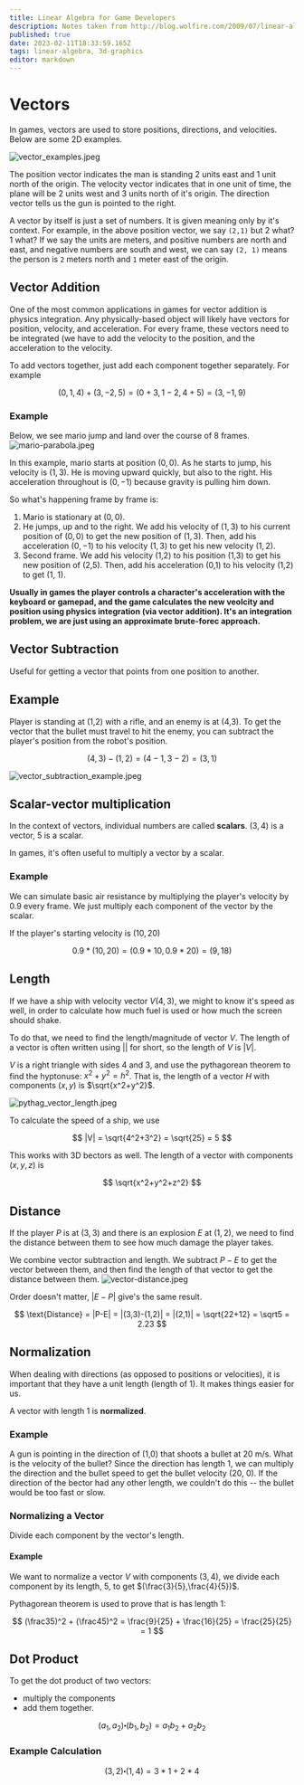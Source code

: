 ```yaml
---
title: Linear Algebra for Game Developers
description: Notes taken from http://blog.wolfire.com/2009/07/linear-algebra-for-game-developers-part-1/
published: true
date: 2023-02-11T18:33:59.165Z
tags: linear-algebra, 3d-graphics
editor: markdown
---
```


# Vectors
In games, vectors are used to store positions, directions, and velocities. Below are some 2D examples.

![vector_examples.jpeg](/vector_examples.jpeg)

The position vector indicates the man is standing 2 units east and 1 unit north of the origin. The velocity vector indicates that in one unit of time, the plane will be 2 units west and 3 units north of it's origin. The direction vector tells us the gun is pointed to the right. 

A vector by itself is just a set of numbers. It is given meaning only by it's context. For example, in the above position vector, we say `(2,1)` but 2 what? 1 what? If we say the units are meters, and positive numbers are north and east, and negative numbers are south and west, we can say `(2, 1)` means the person is `2` meters north and `1` meter east of the origin.


## Vector Addition
One of the most common applications in games for vector addition is physics integration. Any physically-based object will likely have vectors for position, velocity, and acceleration. For every frame, these vectors need to be integrated (we have to add the velocity to the position, and the acceleration to the velocity.



To add vectors together, just add each component together separately. For example

$$
(0,1,4) + (3,-2,5) = (0+3, 1-2, 4+5) = (3,-1,9)
$$

### Example
Below, we see mario jump and land over the course of 8 frames.
![mario-parabola.jpeg](/mario-parabola.jpeg)

In this example, mario starts at position $(0,0)$. As he starts to jump, his velocity is $(1,3)$. He is moving upward quickly, but also to the right. His acceleration throughout is $(0, -1)$ because gravity is pulling him down.

So what's happening frame by frame is: 
1. Mario is stationary at $(0,0)$.
2. He jumps, up and to the right. We add his velocity of $(1,3)$ to his current position of $(0,0)$ to get the new position of $(1,3)$. Then, add his acceleration $(0,-1)$ to his velocity $(1,3)$ to get his new velocity $(1,2)$.
3. Second frame. We add his velocity (1,2) to his position (1,3) to get his new position of (2,5). Then, add his acceleration (0,1) to his velocity (1,2) to get (1, 1).

**Usually in games the player controls a character's acceleration with the keyboard or gamepad, and the game calculates the new veolcity and position using physics integration (via vector addition). It's an integration problem, we are just using an approximate brute-forec approach.** 

## Vector Subtraction
Useful for getting a vector that points from one position to another. 

## Example
Player is standing at (1,2) with a rifle, and an enemy is at (4,3). To get the vector that the bullet must travel to hit the enemy, you can subtract the player's position from the robot's position. 

$$
(4,3)-(1,2) = (4-1, 3-2) = (3,1)
$$

![vector_subtraction_example.jpeg](/vector_subtraction_example.jpeg)

## Scalar-vector multiplication
In the context of vectors, individual numbers are called **scalars**. $(3,4)$ is a vector, $5$ is a scalar.

In games, it's often useful to multiply a vector by a scalar. 

### Example
We can simulate basic air resistance by multiplying the player's velocity by $0.9$ every frame. We just multiply each component of the vector by the scalar. 

If the player's starting velocity is $(10, 20)$

$$
0.9*(10,20) = (0.9*10, 0.9*20) = (9,18)
$$

## Length 
If we have a ship with velocity vector $V(4,3)$, we might to know it's speed as well, in order to calculate how much fuel is used or how much the screen should shake. 

To do that, we need to find the length/magnitude of vector $V$. The length of a vector is often written using $||$ for short, so the length of $V$ is $|V|$.


$V$ is a right triangle with sides $4$ and $3$, and use the pythagorean theorem to find the hyptonuse: $x^2 + y^2=h^2$. That is, the length of a vector $H$ with components $(x,y)$ is $\sqrt{x^2+y^2}$. 

![pythag_vector_length.jpeg](/pythag_vector_length.jpeg)

To calculate the speed of a ship, we use

$$
|V| = \sqrt{4^2+3^2} = \sqrt{25} = 5
$$

This works with 3D bectors as well. The length of a vector with components $(x,y,z)$ is 

$$
\sqrt{x^2+y^2+z^2}
$$

## Distance
If the player $P$ is at $(3,3)$ and there is an explosion $E$ at $(1,2)$, we need to find the distance between them to see how much damage the player takes. 

We combine vector subtraction and length. We subtract $P-E$ to get the vector between them, and then find the length of that vector to get the distance between them. 
![vector-distance.jpeg](/vector-distance.jpeg)

Order doesn't matter, $|E-P|$ give's the same result.

$$
\text{Distance} = |P-E| = |(3,3)-(1,2)| = |(2,1)| = \sqrt{22+12} = \sqrt5 = 2.23
$$

## Normalization
When dealing with directions (as opposed to positions or velocities), it is important that they have a unit length (length of 1). It makes things easier for us. 

A vector with length $1$ is **normalized**. 

### Example
A gun is pointing in the direction of (1,0) that shoots a bullet at 20 m/s. What is the velocity of the bullet? Since the direction has length 1, we can multiply the direction and the bullet speed to get the bullet velocity (20, 0). If the direction of the bector had any other length, we couldn't do this -- the bullet would be too fast or slow. 

### Normalizing a Vector
Divide each component by the vector's length. 

#### Example
We want to normalize a vector $V$ with components $(3,4)$, we divide each component by its length, $5$, to get $(\frac{3}{5},\frac{4}{5})$. 

Pythagorean theorem is used to prove that is has length 1:

$$
(\frac35)^2 + (\frac45)^2 = \frac{9}{25} + \frac{16}{25} = \frac{25}{25} = 1
$$

## Dot Product
To get the dot product of two vectors: 
- multiply the components 
- add them together.

$$
(a_1,a_2) \centerdot (b_1,b_2) = a_1b_2 + a_2b_2
$$

### Example Calculation
$$
(3,2)\centerdot(1,4) = 3*1 + 2*4 
$$
